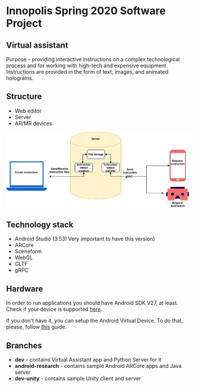 # Innopolis Spring 2020 Software Project

## Virtual assistant
Purpose - providing interactive instructions on a complex technological
process and for working with high-tech and expensive equipment. Instructions
are provided in the form of text, images, and animated holograms.

## Structure
- Web editor
- Server
- AR/MR devices

![architecture](architecture.png)

## Technology stack
- Android Studio (3.53! Very important to have this version)
- ARCore
- Sceneform
- WebGL
- GLTF
- gRPC

## Hardware
In order to run applications you should have Android SDK V27, at least. 
Check if your device is supported [here](https://developers.google.com/ar/discover/supported-devices).

If you don't have it, you can setup the Android Virtual Device. To do that, please, follow [this](https://developers.google.com/ar/develop/java/quickstart) guide.

## Branches
- **dev** - contains Virtual Assistant app and Python Server for it
- **android-research** - contains sample Android ARCore apps and Java server 
- **dev-unity** - contains sample Unity client and server

